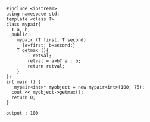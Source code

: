         #include <iostream>
        using namespace std;
        template <class T>
        class mypair{
          T a, b;
          public:
            mypair (T first, T second)
              {a=first; b=second;}
            T getmax (){
                T retval;
                retval = a>b? a : b;
                return retval;
            }
        };
        int main () {
           mypair<int>* myobject = new mypair<int>(100, 75);
          cout << myobject->getmax();
          return 0;
        }
        
        output : 100


